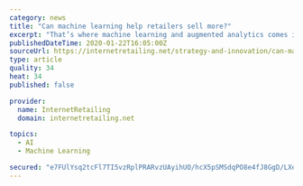 ```yaml
---
category: news
title: "Can machine learning help retailers sell more?"
excerpt: "That’s where machine learning and augmented analytics comes into its own by offering retailers the ability to unite a huge variety of data, providing a full overview of activities and sales performance. Retailers save considerable time by automating data ingestion, melding sources such as live sales data, customer demographics, partners ..."
publishedDateTime: 2020-01-22T16:05:00Z
sourceUrl: https://internetretailing.net/strategy-and-innovation/can-machine-learning-help-retailers-sell-more
type: article
quality: 34
heat: 34
published: false

provider:
  name: InternetRetailing
  domain: internetretailing.net

topics:
  - AI
  - Machine Learning

secured: "e7FUlYsq2tcFl7TI5vzRplPRARvzUAyihUO/hcX5pSMSdqPO8e4fJ8GgD/LXe4g6rXhIcXG6VBfRK2YOSaLmLAZ2fc0iEdL8FN0peEEK53Sl/6edggJQAaaRTs61AXd4OWVBj6TS3tkDNiZY8lF9Igpt6YIHB9KFTxuEwOGk3oPcsdHoK9vIjDf0sAzjikBM0kbhR76NyeuxxYRvZGeiQznE+opp7wEsjJ0sOc4WTcxcmt0xD9+Ewv3pOg3CWqOSPTajTyMwk8bibK/Q7MpHZbm6Rsddg3tnYwwS2zTQ2O7FZp4PVP0GlYxGkREdh/O+CcuyVb0hcQSrgGbldlrE8gpDyFfBT3H9mqlHgq37l6WcPR0CA2XQXUBOfhiwP8zNeSWiVWKUyUc5NDMxXekvrUlcZ484oixjBiFksa+l7gEMgDVu/HiH77INaabMzNbtZtCKzlxmFhmemutEDEoL9w==;Vzmb0E+UXEmFLILx7SAEjw=="
---
```


